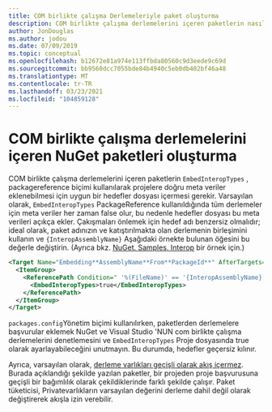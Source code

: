 ```yaml
---
title: COM birlikte çalışma Derlemeleriyle paket oluşturma
description: COM birlikte çalışma derlemelerini içeren paketlerin nasıl oluşturulacağını açıklar
author: JonDouglas
ms.author: jodou
ms.date: 07/09/2019
ms.topic: conceptual
ms.openlocfilehash: b12672e81a974e113ffbda80560c9d3eede9c69d
ms.sourcegitcommit: bb9560dcc7055bde84b4940c5eb0db402bf46a48
ms.translationtype: MT
ms.contentlocale: tr-TR
ms.lasthandoff: 03/23/2021
ms.locfileid: "104859128"
---
```

# <a name="create-nuget-packages-that-contain-com-interop-assemblies"></a>COM birlikte çalışma derlemelerini içeren NuGet paketleri oluşturma

COM birlikte çalışma derlemelerini içeren paketlerin [](creating-a-package.md#include-msbuild-props-and-targets-in-a-package) `EmbedInteropTypes` , packagereference biçimi kullanılarak projelere doğru meta veriler eklenebilmesi için uygun bir hedefler dosyası içermesi gerekir. Varsayılan olarak, `EmbedInteropTypes` PackageReference kullanıldığında tüm derlemeler için meta veriler her zaman false olur, bu nedenle hedefler dosyası bu meta verileri açıkça ekler. Çakışmaları önlemek için hedef adı benzersiz olmalıdır; ideal olarak, paket adınızın ve katıştırılmakta olan derlemenin birleşimini kullanın ve `{InteropAssemblyName}` Aşağıdaki örnekte bulunan öğesini bu değerle değiştirin. (Ayrıca bkz. [NuGet. Samples. Interop](https://github.com/NuGet/Samples/tree/main/NuGet.Samples.Interop) bir örnek için.)

```xml
<Target Name="Embedding**AssemblyName**From**PackageId**" AfterTargets="ResolveReferences" BeforeTargets="FindReferenceAssembliesForReferences">
  <ItemGroup>
    <ReferencePath Condition=" '%(FileName)' == '{InteropAssemblyName}' AND '%(ReferencePath.NuGetPackageId)' == '$(MSBuildThisFileName)' ">
      <EmbedInteropTypes>true</EmbedInteropTypes>
    </ReferencePath>
  </ItemGroup>
</Target>
```

`packages.config`Yönetim biçimi kullanılırken, paketlerden derlemelere başvurular eklemek NuGet ve Visual Studio 'NUN com birlikte çalışma derlemelerini denetlemesini ve `EmbedInteropTypes` Proje dosyasında true olarak ayarlayabileceğini unutmayın. Bu durumda, hedefler geçersiz kılınır.

Ayrıca, varsayılan olarak, [derleme varlıkları geçişli olarak akış içermez](../consume-packages/package-references-in-project-files.md#controlling-dependency-assets). Burada açıklandığı şekilde yazılan paketler, bir projeden proje başvurusuna geçişli bir bağımlılık olarak çekildiklerinde farklı şekilde çalışır. Paket tüketicisi, Privatevarlıkların varsayılan değerini derleme dahil değil olarak değiştirerek akışla izin verebilir.

<a name="creating-the-package"></a>